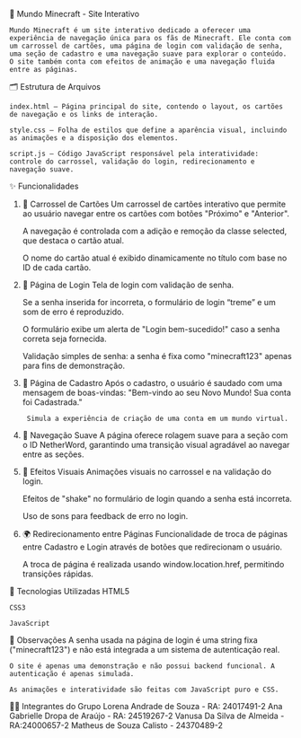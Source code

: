 🚀 Mundo Minecraft - Site Interativo
    
    Mundo Minecraft é um site interativo dedicado a oferecer uma experiência de navegação única para os fãs de Minecraft. Ele conta com um carrossel de cartões, uma página de login com validação de senha, uma seção de cadastro e uma navegação suave para explorar o conteúdo. O site também conta com efeitos de animação e uma navegação fluida entre as páginas.

🗂️ Estrutura de Arquivos
    
    index.html — Página principal do site, contendo o layout, os cartões de navegação e os links de interação.

    style.css — Folha de estilos que define a aparência visual, incluindo as animações e a disposição dos elementos.

    script.js — Código JavaScript responsável pela interatividade: controle do carrossel, validação do login, redirecionamento e navegação suave.

✨ Funcionalidades
1. 🎠 Carrossel de Cartões
    Um carrossel de cartões interativo que permite ao usuário navegar entre os cartões com botões "Próximo" e "Anterior".

    A navegação é controlada com a adição e remoção da classe selected, que destaca o cartão atual.

    O nome do cartão atual é exibido dinamicamente no título com base no ID de cada cartão.

2. 🔐 Página de Login
    Tela de login com validação de senha.

    Se a senha inserida for incorreta, o formulário de login “treme” e um som de erro é reproduzido.

    O formulário exibe um alerta de "Login bem-sucedido!" caso a senha correta seja fornecida.

    Validação simples de senha: a senha é fixa como "minecraft123" apenas para fins de demonstração.

3. 📜 Página de Cadastro
        Após o cadastro, o usuário é saudado com uma mensagem de boas-vindas: "Bem-vindo ao seu Novo Mundo! Sua conta foi Cadastrada."

        Simula a experiência de criação de uma conta em um mundo virtual.

4. 🧭 Navegação Suave
    A página oferece rolagem suave para a seção com o ID NetherWord, garantindo uma transição visual agradável ao navegar entre as seções.

5. 🌌 Efeitos Visuais
    Animações visuais no carrossel e na validação do login.

    Efeitos de "shake" no formulário de login quando a senha está incorreta.

    Uso de sons para feedback de erro no login.

6. 🌍 Redirecionamento entre Páginas
    Funcionalidade de troca de páginas entre Cadastro e Login através de botões que redirecionam o usuário.

    A troca de página é realizada usando window.location.href, permitindo transições rápidas.

🧪 Tecnologias Utilizadas
    HTML5

    CSS3

    JavaScript 

📌 Observações
    A senha usada na página de login é uma string fixa ("minecraft123") e não está integrada a um sistema de autenticação real.

    O site é apenas uma demonstração e não possui backend funcional. A autenticação é apenas simulada.

    As animações e interatividade são feitas com JavaScript puro e CSS.

👨‍💻 Integrantes do Grupo
    Lorena Andrade de Souza - RA: 24017491-2
    Ana Gabrielle Dropa de Araújo - RA: 24519267-2
    Vanusa Da Silva de Almeida - RA:24000657-2
    Matheus de Souza Calisto - 24370489-2
